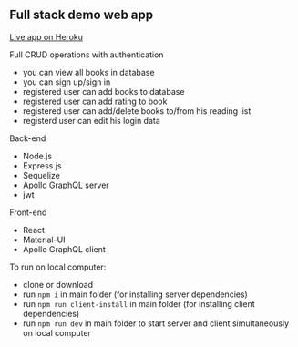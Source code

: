 ## Full stack demo web app

[Live app on Heroku](https://book-reading-list-demo.herokuapp.com/)

Full CRUD operations with authentication  
- you can view all books in database  
- you can sign up/sign in  
- registered user can add books to database  
- registered user can add rating to book
- registered user can add/delete books to/from his reading list  
- registerd user can edit his login data

Back-end
- Node.js
- Express.js
- Sequelize
- Apollo GraphQL server
- jwt

Front-end
- React
- Material-UI
- Apollo GraphQL client

To run on local computer:
- clone or download
- run `npm i` in main folder (for installing server dependencies)
- run `npm run client-install` in main folder (for installing client dependencies)
- run `npm run dev` in main folder to start server and client simultaneously on local computer